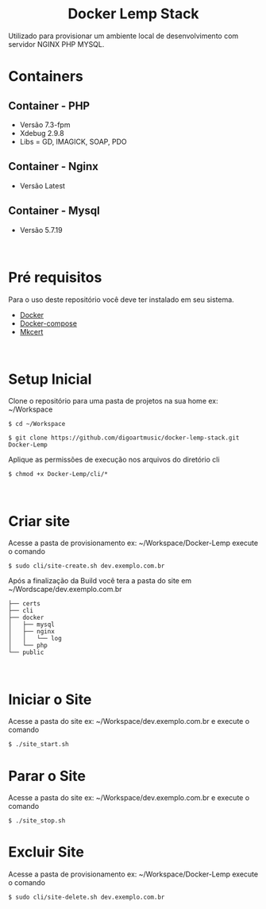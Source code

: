 <h1 align="center">Docker Lemp Stack</h1>

Utilizado para provisionar um ambiente local de desenvolvimento com servidor NGINX PHP MYSQL.

# Containers

## Container - PHP
- Versão 7.3-fpm
- Xdebug 2.9.8
- Libs = GD, IMAGICK, SOAP, PDO

## Container - Nginx
- Versão Latest

## Container - Mysql
- Versão 5.7.19

<br/>

# Pré requisitos 
<p> Para o uso deste repositório você deve ter instalado em seu sistema.</p>

- [Docker](https://www.docker.com/)
- [Docker-compose](https://github.com/docker/compose)
- [Mkcert](https://github.com/FiloSottile/mkcert)

<br/>

# Setup Inicial

<p>Clone o repositório para uma pasta de projetos na sua home ex: ~/Workspace</p>

```
$ cd ~/Workspace

$ git clone https://github.com/digoartmusic/docker-lemp-stack.git Docker-Lemp
```

<p>Aplique as permissões de execução nos arquivos do diretório cli</p>

```
$ chmod +x Docker-Lemp/cli/*
```

<br/>

# Criar site
<p>Acesse a pasta de provisionamento ex: ~/Workspace/Docker-Lemp execute o comando</p>

```
$ sudo cli/site-create.sh dev.exemplo.com.br
```

<p> Após a finalização da Build você tera a pasta do site em ~/Wordscape/dev.exemplo.com.br</p>

```
├── certs
├── cli
├── docker
│   ├── mysql
│   ├── nginx
│   │   └── log
│   └── php
└── public
```

<br/>

# Iniciar o Site
<p>Acesse a pasta do site ex: ~/Workspace/dev.exemplo.com.br e execute o comando</p>

```
$ ./site_start.sh
```

# Parar o Site
<p>Acesse a pasta do site ex: ~/Workspace/dev.exemplo.com.br e execute o comando</p>

```
$ ./site_stop.sh
```

# Excluir Site
<p>Acesse a pasta de provisionamento ex: ~/Workspace/Docker-Lemp execute o comando</p>

```
$ sudo cli/site-delete.sh dev.exemplo.com.br
```
